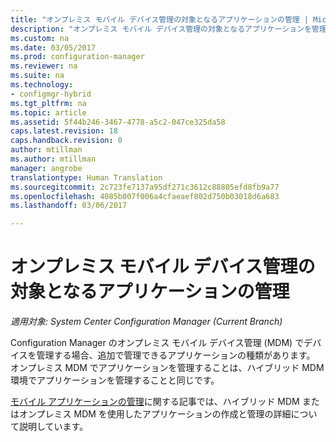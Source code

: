 ```yaml
---
title: "オンプレミス モバイル デバイス管理の対象となるアプリケーションの管理 | Microsoft Docs"
description: "オンプレミス モバイル デバイス管理の対象となるアプリケーションを管理します。"
ms.custom: na
ms.date: 03/05/2017
ms.prod: configuration-manager
ms.reviewer: na
ms.suite: na
ms.technology:
- configmgr-hybrid
ms.tgt_pltfrm: na
ms.topic: article
ms.assetid: 5f44b246-3467-4778-a5c2-047ce325da58
caps.latest.revision: 18
caps.handback.revision: 0
author: mtillman
ms.author: mtillman
manager: angrobe
translationtype: Human Translation
ms.sourcegitcommit: 2c723fe7137a95df271c3612c88805efd8fb9a77
ms.openlocfilehash: 4085b007f006a4cfaeaef802d750b03018d6a683
ms.lasthandoff: 03/06/2017

---
```

# <a name="manage-applications-for-on-premises-mobile-device-management"></a>オンプレミス モバイル デバイス管理の対象となるアプリケーションの管理

*適用対象: System Center Configuration Manager (Current Branch)*

Configuration Manager のオンプレミス モバイル デバイス管理 (MDM) でデバイスを管理する場合、追加で管理できるアプリケーションの種類があります。 オンプレミス MDM でアプリケーションを管理することは、ハイブリッド MDM 環境でアプリケーションを管理することと同じです。

[モバイル アプリケーションの管理](management-tasks-applications.md)に関する記事では、ハイブリッド MDM またはオンプレミス MDM を使用したアプリケーションの作成と管理の詳細について説明しています。

